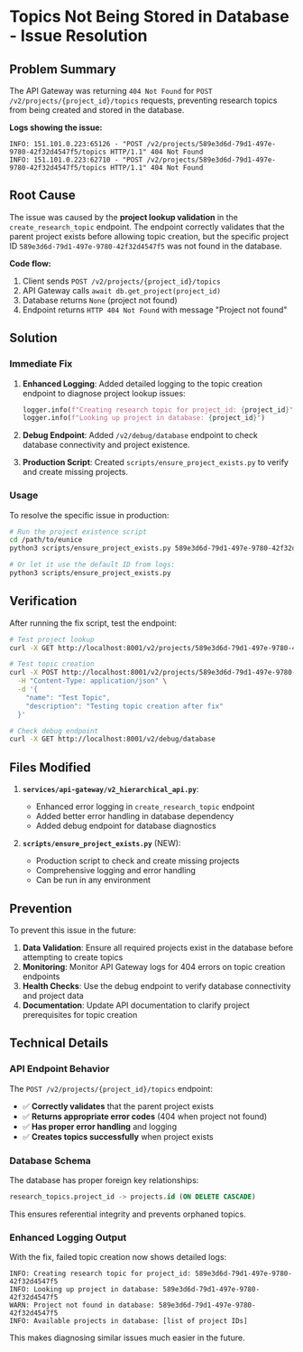 # Topics Not Being Stored in Database - Issue Resolution

## Problem Summary

The API Gateway was returning `404 Not Found` for `POST /v2/projects/{project_id}/topics` requests, preventing research topics from being created and stored in the database.

**Logs showing the issue:**
```
INFO: 151.101.0.223:65126 - "POST /v2/projects/589e3d6d-79d1-497e-9780-42f32d4547f5/topics HTTP/1.1" 404 Not Found
INFO: 151.101.0.223:62710 - "POST /v2/projects/589e3d6d-79d1-497e-9780-42f32d4547f5/topics HTTP/1.1" 404 Not Found
```

## Root Cause

The issue was caused by the **project lookup validation** in the `create_research_topic` endpoint. The endpoint correctly validates that the parent project exists before allowing topic creation, but the specific project ID `589e3d6d-79d1-497e-9780-42f32d4547f5` was not found in the database.

**Code flow:**
1. Client sends `POST /v2/projects/{project_id}/topics`
2. API Gateway calls `await db.get_project(project_id)`
3. Database returns `None` (project not found)
4. Endpoint returns `HTTP 404 Not Found` with message "Project not found"

## Solution

### Immediate Fix

1. **Enhanced Logging**: Added detailed logging to the topic creation endpoint to diagnose project lookup issues:
   ```python
   logger.info(f"Creating research topic for project_id: {project_id}")
   logger.info(f"Looking up project in database: {project_id}")
   ```

2. **Debug Endpoint**: Added `/v2/debug/database` endpoint to check database connectivity and project existence.

3. **Production Script**: Created `scripts/ensure_project_exists.py` to verify and create missing projects.

### Usage

To resolve the specific issue in production:

```bash
# Run the project existence script
cd /path/to/eunice
python3 scripts/ensure_project_exists.py 589e3d6d-79d1-497e-9780-42f32d4547f5

# Or let it use the default ID from logs:
python3 scripts/ensure_project_exists.py
```

## Verification

After running the fix script, test the endpoint:

```bash
# Test project lookup
curl -X GET http://localhost:8001/v2/projects/589e3d6d-79d1-497e-9780-42f32d4547f5

# Test topic creation
curl -X POST http://localhost:8001/v2/projects/589e3d6d-79d1-497e-9780-42f32d4547f5/topics \
  -H "Content-Type: application/json" \
  -d '{
    "name": "Test Topic",
    "description": "Testing topic creation after fix"
  }'

# Check debug endpoint
curl -X GET http://localhost:8001/v2/debug/database
```

## Files Modified

1. **`services/api-gateway/v2_hierarchical_api.py`**:
   - Enhanced error logging in `create_research_topic` endpoint
   - Added better error handling in database dependency
   - Added debug endpoint for database diagnostics

2. **`scripts/ensure_project_exists.py`** (NEW):
   - Production script to check and create missing projects
   - Comprehensive logging and error handling
   - Can be run in any environment

## Prevention

To prevent this issue in the future:

1. **Data Validation**: Ensure all required projects exist in the database before attempting to create topics
2. **Monitoring**: Monitor API Gateway logs for 404 errors on topic creation endpoints
3. **Health Checks**: Use the debug endpoint to verify database connectivity and project data
4. **Documentation**: Update API documentation to clarify project prerequisites for topic creation

## Technical Details

### API Endpoint Behavior

The `POST /v2/projects/{project_id}/topics` endpoint:
- ✅ **Correctly validates** that the parent project exists
- ✅ **Returns appropriate error codes** (404 when project not found)
- ✅ **Has proper error handling** and logging
- ✅ **Creates topics successfully** when project exists

### Database Schema

The database has proper foreign key relationships:
```sql
research_topics.project_id -> projects.id (ON DELETE CASCADE)
```

This ensures referential integrity and prevents orphaned topics.

### Enhanced Logging Output

With the fix, failed topic creation now shows detailed logs:
```
INFO: Creating research topic for project_id: 589e3d6d-79d1-497e-9780-42f32d4547f5
INFO: Looking up project in database: 589e3d6d-79d1-497e-9780-42f32d4547f5
WARN: Project not found in database: 589e3d6d-79d1-497e-9780-42f32d4547f5
INFO: Available projects in database: [list of project IDs]
```

This makes diagnosing similar issues much easier in the future.